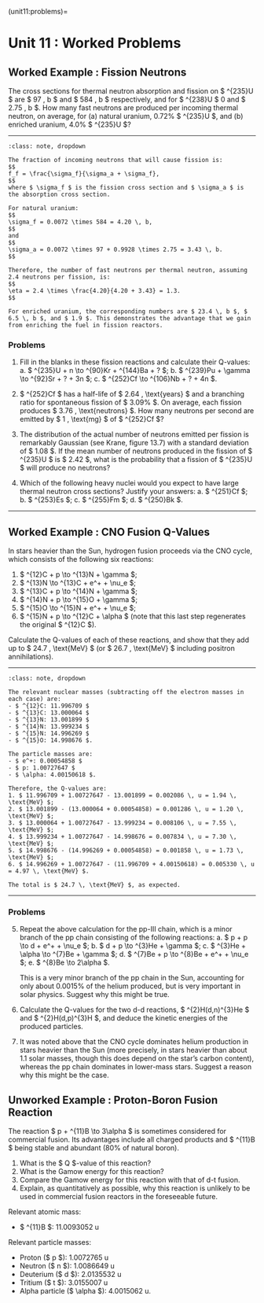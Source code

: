 (unit11:problems)=
# Unit 11 : Worked Problems


## Worked Example : Fission Neutrons

The cross sections for thermal neutron absorption and fission on $ ^{235}U $ are $ 97 \, b $ and $ 584 \, b $ respectively, and for $ ^{238}U $ 0 and $ 2.75 \, b $. How many fast neutrons are produced per incoming thermal neutron, on average, for (a) natural uranium, 0.72% $ ^{235}U $, and (b) enriched uranium, 4.0% $ ^{235}U $?

---

```{admonition} Solution
:class: note, dropdown

The fraction of incoming neutrons that will cause fission is:
$$
f_f = \frac{\sigma_f}{\sigma_a + \sigma_f},
$$
where $ \sigma_f $ is the fission cross section and $ \sigma_a $ is the absorption cross section.

For natural uranium:
$$
\sigma_f = 0.0072 \times 584 = 4.20 \, b,
$$
and
$$
\sigma_a = 0.0072 \times 97 + 0.9928 \times 2.75 = 3.43 \, b.
$$

Therefore, the number of fast neutrons per thermal neutron, assuming 2.4 neutrons per fission, is:
$$
\eta = 2.4 \times \frac{4.20}{4.20 + 3.43} = 1.3.
$$

For enriched uranium, the corresponding numbers are $ 23.4 \, b $, $ 6.5 \, b $, and $ 1.9 $. This demonstrates the advantage that we gain from enriching the fuel in fission reactors.

```

### Problems

1. Fill in the blanks in these fission reactions and calculate their Q-values:
   a. $ ^{235}U + n \to ^{90}Kr + ^{144}Ba + ? $;
   b. $ ^{239}Pu + \gamma \to ^{92}Sr + ? + 3n $;
   c. $ ^{252}Cf \to ^{106}Nb + ? + 4n $.

2. $ ^{252}Cf $ has a half-life of $ 2.64 \, \text{years} $ and a branching ratio for spontaneous fission of $ 3.09\% $. On average, each fission produces $ 3.76 \, \text{neutrons} $. How many neutrons per second are emitted by $ 1 \, \text{mg} $ of $ ^{252}Cf $?

3. The distribution of the actual number of neutrons emitted per fission is remarkably Gaussian (see Krane, figure 13.7) with a standard deviation of $ 1.08 $. If the mean number of neutrons produced in the fission of $ ^{235}U $ is $ 2.42 $, what is the probability that a fission of $ ^{235}U $ will produce no neutrons?

4. Which of the following heavy nuclei would you expect to have large thermal neutron cross sections? Justify your answers:
   a. $ ^{251}Cf $;
   b. $ ^{253}Es $;
   c. $ ^{255}Fm $;
   d. $ ^{250}Bk $.

---

## Worked Example : CNO Fusion Q-Values

In stars heavier than the Sun, hydrogen fusion proceeds via the CNO cycle, which consists of the following six reactions:

1. $ ^{12}C + p \to ^{13}N + \gamma $;
2. $ ^{13}N \to ^{13}C + e^+ + \nu_e $;
3. $ ^{13}C + p \to ^{14}N + \gamma $;
4. $ ^{14}N + p \to ^{15}O + \gamma $;
5. $ ^{15}O \to ^{15}N + e^+ + \nu_e $;
6. $ ^{15}N + p \to ^{12}C + \alpha $ (note that this last step regenerates the original $ ^{12}C $).

Calculate the Q-values of each of these reactions, and show that they add up to $ 24.7 \, \text{MeV} $ (or $ 26.7 \, \text{MeV} $ including positron annihilations).

---

```{admonition} Solution
:class: note, dropdown

The relevant nuclear masses (subtracting off the electron masses in each case) are:
- $ ^{12}C: 11.996709 $
- $ ^{13}C: 13.000064 $
- $ ^{13}N: 13.001899 $
- $ ^{14}N: 13.999234 $
- $ ^{15}N: 14.996269 $
- $ ^{15}O: 14.998676 $.

The particle masses are:
- $ e^+: 0.00054858 $
- $ p: 1.00727647 $
- $ \alpha: 4.00150618 $.

Therefore, the Q-values are:
1. $ 11.996709 + 1.00727647 - 13.001899 = 0.002086 \, u = 1.94 \, \text{MeV} $;
2. $ 13.001899 - (13.000064 + 0.00054858) = 0.001286 \, u = 1.20 \, \text{MeV} $;
3. $ 13.000064 + 1.00727647 - 13.999234 = 0.008106 \, u = 7.55 \, \text{MeV} $;
4. $ 13.999234 + 1.00727647 - 14.998676 = 0.007834 \, u = 7.30 \, \text{MeV} $;
5. $ 14.998676 - (14.996269 + 0.00054858) = 0.001858 \, u = 1.73 \, \text{MeV} $;
6. $ 14.996269 + 1.00727647 - (11.996709 + 4.00150618) = 0.005330 \, u = 4.97 \, \text{MeV} $.

The total is $ 24.7 \, \text{MeV} $, as expected.

```
---

### Problems

5. Repeat the above calculation for the pp-III chain, which is a minor branch of the pp chain consisting of the following reactions:
   a. $ p + p \to d + e^+ + \nu_e $;
   b. $ d + p \to ^{3}He + \gamma $;
   c. $ ^{3}He + \alpha \to ^{7}Be + \gamma $;
   d. $ ^{7}Be + p \to ^{8}Be + e^+ + \nu_e $;
   e. $ ^{8}Be \to 2\alpha $.

   This is a very minor branch of the pp chain in the Sun, accounting for only about 0.0015% of the helium produced, but is very important in solar physics. Suggest why this might be true.

6. Calculate the Q-values for the two d-d reactions, $ ^{2}H(d,n)^{3}He $ and $ ^{2}H(d,p)^{3}H $, and deduce the kinetic energies of the produced particles.

7. It was noted above that the CNO cycle dominates helium production in stars heavier than the Sun (more precisely, in stars heavier than about 1.1 solar masses, though this does depend on the star’s carbon content), whereas the pp chain dominates in lower-mass stars. Suggest a reason why this might be the case.



## Unworked Example : Proton-Boron Fusion Reaction

The reaction $ p + ^{11}B \to 3\alpha $ is sometimes considered for commercial fusion. Its advantages include all charged products and $ ^{11}B $ being stable and abundant (80% of natural boron). 

1. What is the $ Q $-value of this reaction?
2. What is the Gamow energy for this reaction?
3. Compare the Gamow energy for this reaction with that of d-t fusion.
4. Explain, as quantitatively as possible, why this reaction is unlikely to be used in commercial fusion reactors in the foreseeable future.

Relevant atomic mass:
- $ ^{11}B $: 11.0093052 u

Relevant particle masses:
- Proton ($ p $): 1.0072765 u
- Neutron ($ n $): 1.0086649 u
- Deuterium ($ d $): 2.0135532 u
- Tritium ($ t $): 3.0155007 u
- Alpha particle ($ \alpha $): 4.0015062 u.







